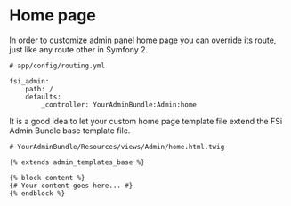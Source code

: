 # Home page

In order to customize admin panel home page you can override its route, just
like any route other in Symfony 2.

```
# app/config/routing.yml

fsi_admin:
    path: /
    defaults:
        _controller: YourAdminBundle:Admin:home
```

It is a good idea to let your custom home page template file extend the FSi
Admin Bundle base template file.

```
# YourAdminBundle/Resources/views/Admin/home.html.twig

{% extends admin_templates_base %}

{% block content %}
{# Your content goes here... #}
{% endblock %}
```
